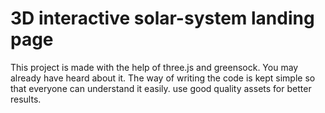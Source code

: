 # 3D interactive solar-system landing page
This project is made with the help of three.js and greensock. You may already have heard about it. The way of writing the code is kept simple so that everyone can understand it easily.
use good quality assets for better results.
